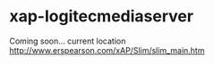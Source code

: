 # xap-logitecmediaserver

Coming soon...
current location http://www.erspearson.com/xAP/Slim/slim_main.htm

